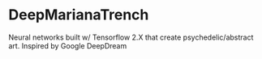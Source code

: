 # DeepMarianaTrench
Neural networks built w/ Tensorflow 2.X that create psychedelic/abstract art. Inspired by Google DeepDream 
